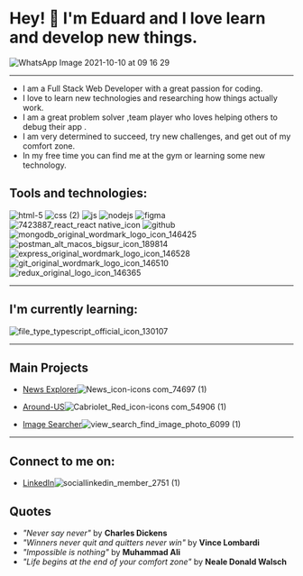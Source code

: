 # Hey! 👋 I'm Eduard and I love learn and develop new things.

 ![WhatsApp Image 2021-10-10 at 09 16 29](https://user-images.githubusercontent.com/87845853/167119932-26de765c-e67f-426a-a7e0-f5ac4dc9b33b.png) 



___________
* I am a Full Stack Web Developer with a great passion for coding.
* I love to learn new technologies and researching how things actually work.
* I am a great problem solver ,team player who loves helping others to debug their app . 
* I am very determined to succeed, try new challenges, and get out of my comfort zone.
* In my free time you can find me at the gym or learning some new technology.


## Tools and technologies:

![html-5](https://user-images.githubusercontent.com/87845853/167110452-d5d4c7c6-747d-481e-9360-8d8414a7da00.png)
![css (2)](https://user-images.githubusercontent.com/87845853/167110487-02413aac-648f-4711-8a8d-c91079a3e8a5.png)
![js](https://user-images.githubusercontent.com/87845853/167110942-4bc98daa-6d38-4c9c-9d91-1348490c4171.png)
![nodejs](https://user-images.githubusercontent.com/87845853/167111210-deee7d57-075f-4d9f-b1a8-f0fc9546c7e1.png)
![figma](https://user-images.githubusercontent.com/87845853/167111349-373c3747-98d4-4b51-bd42-cdcb5da9db82.png)
![7423887_react_react native_icon](https://user-images.githubusercontent.com/87845853/167112302-71df704c-51e7-4778-be7f-79f1caa0139c.png)
![github](https://user-images.githubusercontent.com/87845853/167112317-188d30c5-aca8-44f8-a7b4-d7dd4577940a.png)
![mongodb_original_wordmark_logo_icon_146425](https://user-images.githubusercontent.com/87845853/167112694-ea5f3194-3cc6-4e60-a55b-6282356ef744.png)
![postman_alt_macos_bigsur_icon_189814](https://user-images.githubusercontent.com/87845853/167113134-d9bcf50a-2c13-4fc0-b968-f21aab2c534c.png)
![express_original_wordmark_logo_icon_146528](https://user-images.githubusercontent.com/87845853/167113018-c76f5b39-ae12-4925-b11c-ca56ffde65ee.png)
![git_original_wordmark_logo_icon_146510](https://user-images.githubusercontent.com/87845853/167113222-b70184c2-bda1-4e6a-b76a-8c9397a5335f.png)
![redux_original_logo_icon_146365](https://user-images.githubusercontent.com/87845853/167113363-10a107e7-2d97-42fe-9eae-c126ca2e5d4a.png)
________________________________________
## I'm currently learning:


![file_type_typescript_official_icon_130107](https://user-images.githubusercontent.com/87845853/167113414-0e1560e6-30c2-4525-91f2-111d6533c44a.png)

______________________________
## Main Projects 
* [News Explorer](https://github.com/Eduard-L/news-explorer-frontend)![News_icon-icons com_74697 (1)](https://user-images.githubusercontent.com/87845853/167114541-97bf5a6c-69b7-4a68-8f86-c7fab8c108b1.png)


* [Around-US](https://github.com/Eduard-L/react-around-api-full)![Cabriolet_Red_icon-icons com_54906 (1)](https://user-images.githubusercontent.com/87845853/167114535-56e0f0b5-197d-4893-924a-3390d789994f.png)


* [Image Searcher](https://github.com/Eduard-L/react-image-searcher)![view_search_find_image_photo_6099 (1)](https://user-images.githubusercontent.com/87845853/167114552-ceca431a-004a-4c2f-a555-c75e3905cdea.png)



___________________________________
## Connect to me on: 
* [LinkedIn](https://linkedin.com/in/eduard-loktev)![sociallinkedin_member_2751 (1)](https://user-images.githubusercontent.com/87845853/167114531-d72b10f1-25b6-4de4-b796-b47fe71d86ae.png)

## Quotes
* *"Never say never"* by **Charles Dickens**
* *"Winners never quit and quitters never win"* by **Vince Lombardi**
* *"Impossible is nothing"* by **Muhammad Ali**
* *"Life begins at the end of your comfort zone"* by  **Neale Donald Walsch**




